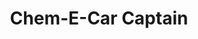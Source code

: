 ---
layout: post
weight: 100
name: Jayg Dimayacyac
title: Chem-E-Car Captain
img: /assets/images/members/jayg.jpg
email: chemecar@ubcenvision.com
biography: >
  Jose Gabriel (Jayg) Dimayacyac is a third year Chemical Engineering student who is currently working in Co-op until September, 2018. As the current captain of Chem-E-Car, he has been involved in the development of Envision, the recruitment process for Chem-E-Car, the restructuring of Chem-E-Car and the ongoing management of both the Senior and Junior Chem-E-Car teams. Jayg was the former Junior Chemical Team Lead during his second year and went with the team last year to compete in Oregon. That following summer, he also made major contributions in applying a Hydrogen Fuel Cell as the power source of the car.
  With a competitive vision for Chem-E-Car, Jayg now hopes to bring success to both the Senior and Junior Chem-E-Car teams at the 2018 AIChe Chem-E-Car Competition.
linkedin: https://www.linkedin.com/in/jose-gabriel-jayg-dimayacyac-17bb0a131
---